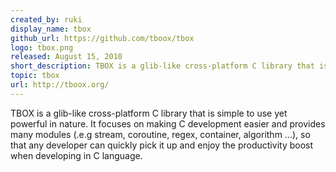 ```yaml
---
created_by: ruki
display_name: tbox
github_url: https://github.com/tboox/tbox
logo: tbox.png
released: August 15, 2010
short_description: TBOX is a glib-like cross-platform C library that is simple to use yet powerful in nature.
topic: tbox
url: http://tboox.org/
---
```

TBOX is a glib-like cross-platform C library that is simple to use yet powerful in nature. It focuses on making C development easier and provides many modules (.e.g stream, coroutine, regex, container, algorithm ...), so that any developer can quickly pick it up and enjoy the productivity boost when developing in C language.

